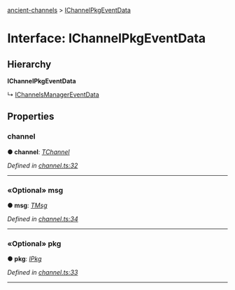 [ancient-channels](../README.md) > [IChannelPkgEventData](../interfaces/ichannelpkgeventdata.md)



# Interface: IChannelPkgEventData

## Hierarchy

**IChannelPkgEventData**

↳  [IChannelsManagerEventData](ichannelsmanagereventdata.md)









## Properties
<a id="channel"></a>

###  channel

**●  channel**:  *[TChannel](../#tchannel)* 

*Defined in [channel.ts:32](https://github.com/AncientSouls/Channels/blob/7f76999/src/lib/channel.ts#L32)*





___

<a id="msg"></a>

### «Optional» msg

**●  msg**:  *[TMsg](../#tmsg)* 

*Defined in [channel.ts:34](https://github.com/AncientSouls/Channels/blob/7f76999/src/lib/channel.ts#L34)*





___

<a id="pkg"></a>

### «Optional» pkg

**●  pkg**:  *[IPkg](ipkg.md)* 

*Defined in [channel.ts:33](https://github.com/AncientSouls/Channels/blob/7f76999/src/lib/channel.ts#L33)*





___


